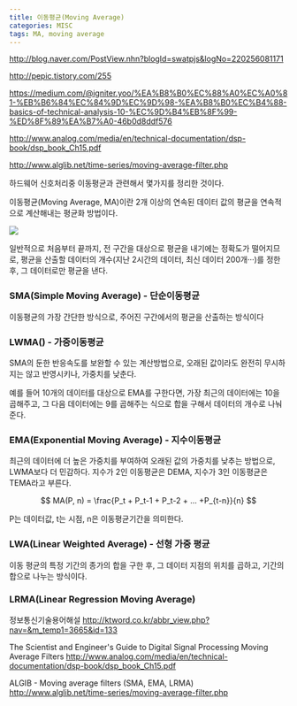 ```yaml
---
title: 이동평균(Moving Average)
categories: MISC
tags: MA, moving average
---
```


http://blog.naver.com/PostView.nhn?blogId=swatpjs&logNo=220256081171

http://pepic.tistory.com/255

https://medium.com/@igniter.yoo/%EA%B8%B0%EC%88%A0%EC%A0%81-%EB%B6%84%EC%84%9D%EC%9D%98-%EA%B8%B0%EC%B4%88-basics-of-technical-analysis-10-%EC%9D%B4%EB%8F%99-%ED%8F%89%EA%B7%A0-46b0d8ddf576

http://www.analog.com/media/en/technical-documentation/dsp-book/dsp_book_Ch15.pdf

http://www.alglib.net/time-series/moving-average-filter.php

하드웨어 신호처리중 이동평균과 관련해서 몇가지를 정리한 것이다.

이동평균(Moving Average, MA)이란 2개 이상의 연속된 데이터 값의 평균을 연속적으로 계산해내는 평균화 방법이다.

![](http://ktword.co.kr/img_data/3665_1.JPG)

일반적으로 처음부터 끝까지, 전 구간을 대상으로 평균을 내기에는 정확도가 떨어지므로, 평균을 산출할 데이터의 개수(지난 2시간의 데이터, 최신 데이터 200개···)를 정한 후, 그 데이터로만 평균을 낸다.


### SMA(Simple Moving Average) - 단순이동평균
이동평균의 가장 간단한 방식으로, 주어진 구간에서의 평균을 산출하는 방식이다


### LWMA() - 가중이동평균
SMA의 둔한 반응속도를 보완할 수 있는 계산방법으로, 오래된 값이라도 완전히 무시하지는 않고 반영시키나, 가중치를 낮춘다.

예를 들어 10개의 데이터를 대상으로 EMA를 구한다면, 가장 최근의 데이터에는 10을 곱해주고, 그 다음 데이터에는 9를 곱해주는 식으로 합을 구해서 데이터의 개수로 나눠준다.


### EMA(Exponential Moving Average) - 지수이동평균
최근의 데이터에 더 높은 가중치를 부여하여 오래된 값의 가중치를 낮추는 방법으로, LWMA보다 더 민감하다. 지수가 2인 이동평균은 DEMA, 지수가 3인 이동평균은 TEMA라고 부른다.

$$
MA(P, n) = \frac{P_t + P_t-1 + P_t-2 + ... +P_{t-n}}{n}
$$

P는 데이터값, t는 시점, n은 이동평균기간을 의미한다.

### LWA(Linear Weighted Average) - 선형 가중 평균
이동 평균의 특정 기간의 종가의 합을 구한 후, 그 데이터 지점의 위치를 곱하고, 기간의 합으로 나누는 방식이다.

### LRMA(Linear Regression Moving Average)




정보통신기술용어해설
http://ktword.co.kr/abbr_view.php?nav=&m_temp1=3665&id=133

The Scientist and Engineer's Guide to Digital Signal Processing Moving Average Filters
http://www.analog.com/media/en/technical-documentation/dsp-book/dsp_book_Ch15.pdf

ALGIB - Moving average filters (SMA, EMA, LRMA)
http://www.alglib.net/time-series/moving-average-filter.php
